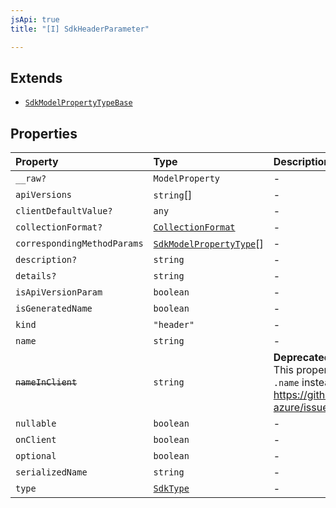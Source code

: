 ```yaml
---
jsApi: true
title: "[I] SdkHeaderParameter"

---
```

## Extends

- [`SdkModelPropertyTypeBase`](SdkModelPropertyTypeBase.md)

## Properties

| Property | Type | Description | Inherited from |
| :------ | :------ | :------ | :------ |
| `__raw?` | `ModelProperty` | - | [`SdkModelPropertyTypeBase`](SdkModelPropertyTypeBase.md).`__raw` |
| `apiVersions` | `string`[] | - | [`SdkModelPropertyTypeBase`](SdkModelPropertyTypeBase.md).`apiVersions` |
| `clientDefaultValue?` | `any` | - | [`SdkModelPropertyTypeBase`](SdkModelPropertyTypeBase.md).`clientDefaultValue` |
| `collectionFormat?` | [`CollectionFormat`](../type-aliases/CollectionFormat.md) | - | - |
| `correspondingMethodParams` | [`SdkModelPropertyType`](../type-aliases/SdkModelPropertyType.md)[] | - | - |
| `description?` | `string` | - | [`SdkModelPropertyTypeBase`](SdkModelPropertyTypeBase.md).`description` |
| `details?` | `string` | - | [`SdkModelPropertyTypeBase`](SdkModelPropertyTypeBase.md).`details` |
| `isApiVersionParam` | `boolean` | - | [`SdkModelPropertyTypeBase`](SdkModelPropertyTypeBase.md).`isApiVersionParam` |
| `isGeneratedName` | `boolean` | - | [`SdkModelPropertyTypeBase`](SdkModelPropertyTypeBase.md).`isGeneratedName` |
| `kind` | `"header"` | - | - |
| `name` | `string` | - | [`SdkModelPropertyTypeBase`](SdkModelPropertyTypeBase.md).`name` |
| ~~`nameInClient`~~ | `string` | **Deprecated**<br />This property is deprecated. Use `.name` instead.<br />https://github.com/Azure/typespec-azure/issues/446 | [`SdkModelPropertyTypeBase`](SdkModelPropertyTypeBase.md).`nameInClient` |
| `nullable` | `boolean` | - | [`SdkModelPropertyTypeBase`](SdkModelPropertyTypeBase.md).`nullable` |
| `onClient` | `boolean` | - | [`SdkModelPropertyTypeBase`](SdkModelPropertyTypeBase.md).`onClient` |
| `optional` | `boolean` | - | [`SdkModelPropertyTypeBase`](SdkModelPropertyTypeBase.md).`optional` |
| `serializedName` | `string` | - | - |
| `type` | [`SdkType`](../type-aliases/SdkType.md) | - | [`SdkModelPropertyTypeBase`](SdkModelPropertyTypeBase.md).`type` |
